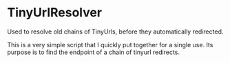 # TinyUrlResolver
Used to resolve old chains of TinyUrls, before they automatically redirected.


This is a very simple script that I quickly put together for a single use. Its purpose is to find the endpoint of a chain of tinyurl redirects.

